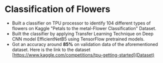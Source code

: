 # Classification of Flowers
* Built a classifier on TPU processor to identify 104 different types of flowers on Kaggle "Petals to the metal-Flower Classification" Dataset.
* Built the classifier by applying Transfer Learning Technique on Deep CNN model EfficientNetB5 using TensorFlow pretrained models.
* Got an accuracy around **85%** on validation data of the aforementioned dataset. Here is the link to the dataset [https://www.kaggle.com/competitions/tpu-getting-started](Dataset)

